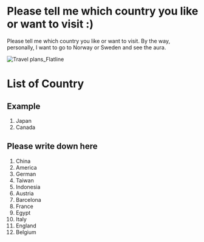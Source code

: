 # Please tell me which country you like or want to visit :)
Please tell me which country you like or want to visit. 
By the way, personally, I want to go to Norway or Sweden and see the aura.

![Travel plans_Flatline](https://github.com/NAIST-SE/AttractingContributors/assets/65530655/e76bfdf3-5ba5-4f58-b61b-fcc715754c7d)

# List of Country
## Example
1. Japan
2. Canada

## Please write down here
1. China
2. America
3. German
4. Taiwan
5. Indonesia
6. Austria
7. Barcelona
8. France
9. Egypt
10. Italy
11. England
12. Belgium
